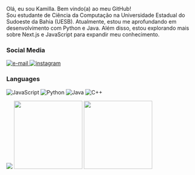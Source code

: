 <p>Olá, eu sou Kamilla. Bem vindo(a) ao meu GitHub!<br>Sou estudante de Ciência da Computação na Universidade Estadual do Sudoeste da Bahia (UESB). Atualmente, estou me aprofundando em desenvolvimento com Python e Java. Além disso, estou explorando mais sobre Next.js e JavaScript para expandir meu conhecimento.
<br>
    <h3>Social Media</h3>
    </a>
    <a href="kamillabitencourt18@.com">
        <img src="https://img.shields.io/badge/Email-312E38?style=flat-square&logo=gmail&logoColor=white" alt="e-mail">
    </a>
    <a href="https://www.instagram.com/bitencourtkamilla/">
        <img src="https://img.shields.io/badge/Instagram-312E38?style=flat-square&logo=instagram" alt="instagram">
    </a>
</p>

### Languages

![JavaScript](https://img.shields.io/badge/javascript-312E38?style=for-the-badge&logo=javascript)
![Python](https://img.shields.io/badge/python-312E38?style=for-the-badge&logo=python)
![Java](https://img.shields.io/badge/java-312E38?style=for-the-badge&logo=openjdk)
![C++](https://img.shields.io/badge/C++-312E38?style=for-the-badge&logo=c%2B%2B)

<img src="https://github-readme-stats.vercel.app/api/top-langs/?username=Kamilla31788&layout=compact&theme=tokyonight"/>


<img src="http://github-profile-summary-cards.vercel.app/api/cards/most-commit-language?username=Kamilla31788&layout=donut&theme=tokyonight" height="180em"/>
<img src="http://github-profile-summary-cards.vercel.app/api/cards/repos-per-language?username=Kamilla31788&layout=donut&theme=tokyonight" height="180em"/>




